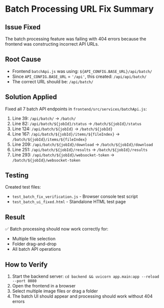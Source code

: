 # Batch Processing URL Fix Summary

## Issue Fixed
The batch processing feature was failing with 404 errors because the frontend was constructing incorrect API URLs.

## Root Cause
- Frontend `batchApi.js` was using: `${API_CONFIG.BASE_URL}/api/batch/`
- Since `API_CONFIG.BASE_URL` = `'/api'`, this created: `/api/api/batch/`
- The correct URL should be: `/api/batch/`

## Solution Applied
Fixed all 7 batch API endpoints in `frontend/src/services/batchApi.js`:

1. Line 39: `/api/batch/` → `/batch/`
2. Line 82: `/api/batch/${jobId}/status` → `/batch/${jobId}/status`
3. Line 124: `/api/batch/${jobId}` → `/batch/${jobId}`
4. Line 167: `/api/batch/${jobId}/items/${fileIndex}` → `/batch/${jobId}/items/${fileIndex}`
5. Line 209: `/api/batch/${jobId}/download` → `/batch/${jobId}/download`
6. Line 251: `/api/batch/${jobId}/results` → `/batch/${jobId}/results`
7. Line 293: `/api/batch/${jobId}/websocket-token` → `/batch/${jobId}/websocket-token`

## Testing
Created test files:
- `test_batch_fix_verification.js` - Browser console test script
- `test_batch_ui_fixed.html` - Standalone HTML test page

## Result
✅ Batch processing should now work correctly for:
- Multiple file selection
- Folder drag-and-drop
- All batch API operations

## How to Verify
1. Start the backend server: `cd backend && uvicorn app.main:app --reload --port 8080`
2. Open the frontend in a browser
3. Select multiple image files or drag a folder
4. The batch UI should appear and processing should work without 404 errors